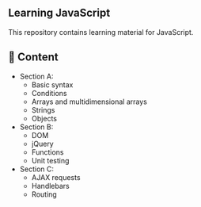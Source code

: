 ## Learning JavaScript

This repository contains learning material for JavaScript.

## :pencil: Content

- Section A:
  - Basic syntax
  - Conditions
  - Arrays and multidimensional arrays
  - Strings
  - Objects
- Section B:
  - DOM
  - jQuery
  - Functions
  - Unit testing
- Section C:
  - AJAX requests
  - Handlebars
  - Routing
